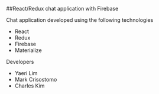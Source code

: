 ##React/Redux chat application with Firebase

Chat application developed using the following technologies
  - React
  - Redux
  - Firebase
  - Materialize
  
Developers 
  - Yaeri Lim
  - Mark Crisostomo
  - Charles Kim
